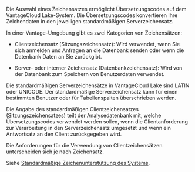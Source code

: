 Die Auswahl eines Zeichensatzes ermöglicht Übersetzungscodes auf dem VantageCloud Lake-System. Die Übersetzungscodes konvertieren Ihre Zeichendaten in den jeweiligen standardmäßigen Serverzeichensatz.

In einer Vantage-Umgebung gibt es zwei Kategorien von Zeichensätzen:

-   Clientzeichensatz (Sitzungszeichensatz): Wird verwendet, wenn Sie sich anmelden und Anfragen an die Datenbank senden oder wenn die Datenbank Daten an Sie zurückgibt.


-   Server- oder interner Zeichensatz (Datenbankzeichensatz): Wird von der Datenbank zum Speichern von Benutzerdaten verwendet.


Die standardmäßigen Serverzeichensätze in VantageCloud Lake sind LATIN oder UNICODE. Der standardmäßige Serverzeichensatz kann für einen bestimmten Benutzer oder für Tabellenspalten überschrieben werden.

Die Angabe des standardmäßigen Clientzeichensatzes (Sitzungszeichensatzes) teilt der Analysedatenbank mit, welche Übersetzungscodes verwendet werden sollen, wenn die Clientanforderung zur Verarbeitung in den Serverzeichensatz umgesetzt und wenn ein Antwortsatz an den Client zurückgegeben wird.

Die Anforderungen für die Verwendung von Clientzeichensätzen unterscheiden sich je nach Zeichensatz.

Siehe [Standardmäßige Zeichenunterstützung des Systems](https://docs.teradata.com/access/sources/dita/topic?dita:topicPath=frb1707428826475.dita).

